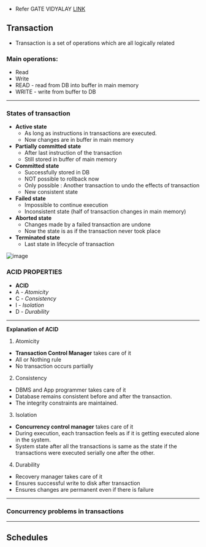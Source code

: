 - Refer GATE VIDYALAY [LINK](https://www.gatevidyalay.com/acid-properties/)
## Transaction
- Transaction is a set of operations which are all logically related
### Main operations:
- Read 
- Write
- READ - read from DB into buffer in main memory
- WRITE - write from buffer to DB

---
### States of transaction
- **Active state**
  - As long as instructions in transactions are executed.
  - Now changes are in buffer in main memory
- **Partially committed state**
  - After last instruction of the transaction
  - Still stored in buffer of main memory
- **Committed state**
  - Successfully stored in DB
  - NOT possible to rollback now
  - Only possible : Another transaction to undo the effects of transaction
  - New consistent state
- **Failed state**
  - Impossible to continue execution
  - Inconsistent state (half of transaction changes in main memory)
- **Aborted state**
  - Changes made by a failed transaction are undone
  - Now the state is as if the transaction never took place
- **Terminated state**
  - Last state in lifecycle of transaction

![image](https://www.gatevidyalay.com/wp-content/uploads/2018/05/Transaction-States-in-DBMS.png)

### ACID PROPERTIES
- **ACID**
- A - _Atomicity_
- C - _Consistency_
- I - _Isolation_
- D - _Durability_

---
**Explanation of ACID**
1. Atomicity
  - **Transaction Control Manager** takes care of it
  - All or Nothing rule
  - No transaction occurs partially
2. Consistency
  - DBMS and App programmer takes care of it
  - Database remains consistent before and after the transaction.
  - The integrity constraints are maintained.
3. Isolation
  - **Concurrency control manager** takes care of it
  - During execution, each transaction feels as if it is getting executed alone in the system.
  - System state after all the transactions is same as the state if the transactions were executed serially one after the other.
4. Durability
  - Recovery manager takes care of it
  - Ensures successful write to disk after transaction
  - Ensures changes are permanent even if there is failure

---
### Concurrency problems in transactions



---

## **Schedules**

